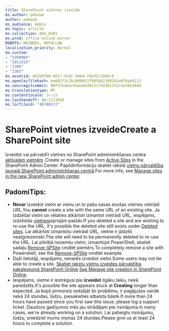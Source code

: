 ```yaml
---
title: SharePoint vietnes izveide
ms.author: pebaum
author: pebaum
ms.audience: Admin
ms.topic: article
ms.collection: Adm_O365
ms.prod: office-online-server
ROBOTS: NOINDEX, NOFOLLOW
localization_priority: Normal
ms.custom:
- "5200004"
- "3911416"
- "1386"
- "2303"
ms.assetid: e62b9f80-b017-42dc-9464-f4e32c19d6c9
ms.openlocfilehash: ba682f3c2b2600031f6856621691b1e0fba64113
ms.sourcegitcommit: 90f37eebec9aaa9e49c2cf4d201152c5e20e384b
ms.translationtype: MT
ms.contentlocale: lv-LV
ms.lasthandoff: 08/17/2020
ms.locfileid: "46786572"
---
```

# <a name="create-a-sharepoint-site"></a><span data-ttu-id="5a8bd-102">SharePoint vietnes izveide</span><span class="sxs-lookup"><span data-stu-id="5a8bd-102">Create a SharePoint site</span></span>

<span data-ttu-id="5a8bd-103">Izveidot vai pārvaldīt vietnes no SharePoint administrēšanas centra [aktīvajām vietnēm](https://admin.microsoft.com/sharepoint?page=sitemanagement&modern=true) .</span><span class="sxs-lookup"><span data-stu-id="5a8bd-103">Create or manage sites from [Active Sites](https://admin.microsoft.com/sharepoint?page=sitemanagement&modern=true) in the SharePoint Admin Center.</span></span> <span data-ttu-id="5a8bd-104">Papildinformāciju skatiet rakstā [vietņu pārvaldība jaunajā SharePoint administrēšanas centrā](https://docs.microsoft.com/sharepoint/manage-site-creation).</span><span class="sxs-lookup"><span data-stu-id="5a8bd-104">For more info, see [Manage sites in the new SharePoint admin center](https://docs.microsoft.com/sharepoint/manage-site-creation).</span></span> 

## <a name="tips"></a><span data-ttu-id="5a8bd-105">Padomi</span><span class="sxs-lookup"><span data-stu-id="5a8bd-105">Tips:</span></span>

- <span data-ttu-id="5a8bd-106">**Nevar** izveidot vietni ar vienu un to pašu savas esošas vietnes vietrādi URL.</span><span class="sxs-lookup"><span data-stu-id="5a8bd-106">You **cannot** create a site with the same URL of an existing site.</span></span> <span data-ttu-id="5a8bd-107">Ja izdzēšat vietni un vēlaties atkārtoti izmantot vietrādi URL, iespējams, izdzēstās [vietnes](https://admin.microsoft.com/sharepoint?page=recyclebin&modern=true)joprojām pastāv.</span><span class="sxs-lookup"><span data-stu-id="5a8bd-107">If you deleted a site and are wishing to re-use the URL, it's possible the deleted site still exists under [Deleted sites](https://admin.microsoft.com/sharepoint?page=recyclebin&modern=true).</span></span> <span data-ttu-id="5a8bd-108">Lai atkārtoti izmantotu vietrādi URL, vietne ir jādzēš neatgriezeniski.</span><span class="sxs-lookup"><span data-stu-id="5a8bd-108">The site will need to be permanently deleted to re-use the URL.</span></span> <span data-ttu-id="5a8bd-109">Lai pilnībā noņemtu vietni, izmantojot PowerShell, skatiet sadaļu [Remove-SPSite](https://docs.microsoft.com/sharepoint/manage-sites-in-new-admin-center#delete-a-site) cmdlet piemērs.</span><span class="sxs-lookup"><span data-stu-id="5a8bd-109">To completely remove a site with Powershell, see the [Remove-SPSite](https://docs.microsoft.com/sharepoint/manage-sites-in-new-admin-center#delete-a-site) cmdlet example.</span></span>
- <span data-ttu-id="5a8bd-110">Daži lietotāji, iespējams, nevarēs izveidot vietni.</span><span class="sxs-lookup"><span data-stu-id="5a8bd-110">Some users may not be able to create a site.</span></span> <span data-ttu-id="5a8bd-111">[Skatiet rakstu vietņu izveides pārvaldība pakalpojumā SharePoint Online](https://docs.microsoft.com/sharepoint/manage-site-creation).</span><span class="sxs-lookup"><span data-stu-id="5a8bd-111">[See Manage site creation in SharePoint Online](https://docs.microsoft.com/sharepoint/manage-site-creation).</span></span>
- <span data-ttu-id="5a8bd-112">Iespējams, vietne ir iestrēgusi pie **izveidot** ilgāku laiku, nekā paredzēts.</span><span class="sxs-lookup"><span data-stu-id="5a8bd-112">It's possible the site appears stuck at **Creating** longer than expected.</span></span> <span data-ttu-id="5a8bd-113">Ja kopš pirmoreiz redzējāt šo problēmu, ir pagājušas vairāk nekā 24 stundas, lūdzu, piesakieties atbalsta biļetē.</span><span class="sxs-lookup"><span data-stu-id="5a8bd-113">If more than 24 hours have passed since you first saw this issue, please log a support ticket.</span></span> <span data-ttu-id="5a8bd-114">Daudzos gadījumos mēs jau strādājam pie risinājuma.</span><span class="sxs-lookup"><span data-stu-id="5a8bd-114">In many cases, we're already working on a solution.</span></span> <span data-ttu-id="5a8bd-115">Lai pabeigtu risinājumu, lūdzu, sniedziet mums vismaz 24 stundas.</span><span class="sxs-lookup"><span data-stu-id="5a8bd-115">Please give us at least 24 hours to complete a solution.</span></span>

